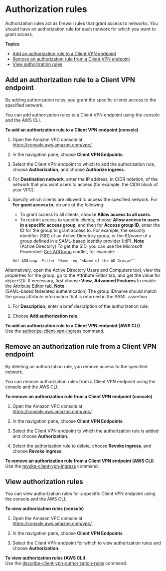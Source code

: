 # Authorization rules<a name="cvpn-working-rules"></a>

Authorization rules act as ﬁrewall rules that grant access to networks\. You should have an authorization rule for each network for which you want to grant access\.

**Topics**
+ [Add an authorization rule to a Client VPN endpoint](#cvpn-working-rule-authorize)
+ [Remove an authorization rule from a Client VPN endpoint](#cvpn-working-rule-revoke)
+ [View authorization rules](#cvpn-working-rule-view)

## Add an authorization rule to a Client VPN endpoint<a name="cvpn-working-rule-authorize"></a>

By adding authorization rules, you grant the specific clients access to the specified network\. 

You can add authorization rules to a Client VPN endpoint using the console and the AWS CLI\.

**To add an authorization rule to a Client VPN endpoint \(console\)**

1. Open the Amazon VPC console at [https://console\.aws\.amazon\.com/vpc/](https://console.aws.amazon.com/vpc/)\.

1. In the navigation pane, choose **Client VPN Endpoints**\.

1. Select the Client VPN endpoint to which to add the authorization rule, choose **Authorization**, and choose **Authorize ingress**\.

1. For **Destination network**, enter the IP address, in CIDR notation, of the network that you want users to access \(for example, the CIDR block of your VPC\)\.

1. Specify which clients are allowed to access the specified network\. For **For grant access to**, do one of the following:
   + To grant access to all clients, choose **Allow access to all users**\.
   + To restrict access to specific clients, choose **Allow access to users in a specific access group**, and then for **Access group ID**, enter the ID for the group to grant access to\. For example, the security identifier \(SID\) of an Active Directory group, or the ID/name of a group defined in a SAML\-based identity provider \(IdP\)\.
**Note**  
\(Active Directory\) To get the SID, you can use the Microsoft Powershell [Get\-ADGroup](https://docs.microsoft.com/en-us/powershell/module/addsadministration/get-adgroup?view=win10-ps) cmdlet, for example:  

   ```
   Get-ADGroup -Filter 'Name -eq "<Name of the AD Group>"'
   ```
Alternatively, open the Active Directory Users and Computers tool, view the properties for the group, go to the Attribute Editor tab, and get the value for `objectSID`\. If necessary, first choose **View**, **Advanced Features** to enable the Attribute Editor tab\.
**Note**  
\(SAML\-based federated authentication\) The group ID/name should match the group attribute information that is returned in the SAML assertion\.

1. For **Description**, enter a brief description of the authorization rule\.

1. Choose **Add authorization rule**\.

**To add an authorization rule to a Client VPN endpoint \(AWS CLI\)**  
Use the [authorize\-client\-vpn\-ingress](https://docs.aws.amazon.com/cli/latest/reference/ec2/authorize-client-vpn-ingress.html) command\.

## Remove an authorization rule from a Client VPN endpoint<a name="cvpn-working-rule-revoke"></a>

By deleting an authorization rule, you remove access to the specified network\. 

You can remove authorization rules from a Client VPN endpoint using the console and the AWS CLI\.

**To remove an authorization rule from a Client VPN endpoint \(console\)**

1. Open the Amazon VPC console at [https://console\.aws\.amazon\.com/vpc/](https://console.aws.amazon.com/vpc/)\.

1. In the navigation pane, choose **Client VPN Endpoints**\.

1. Select the Client VPN endpoint to which the authorization rule is added and choose **Authorization**\.

1. Select the authorization rule to delete, choose **Revoke ingress**, and choose **Revoke ingress**\.

**To remove an authorization rule from a Client VPN endpoint \(AWS CLI\)**  
Use the [revoke\-client\-vpn\-ingress](https://docs.aws.amazon.com/cli/latest/reference/ec2/revoke-client-vpn-ingress.html) command\.

## View authorization rules<a name="cvpn-working-rule-view"></a>

You can view authorization rules for a specific Client VPN endpoint using the console and the AWS CLI\.

**To view authorization rules \(console\)**

1. Open the Amazon VPC console at [https://console\.aws\.amazon\.com/vpc/](https://console.aws.amazon.com/vpc/)\.

1. In the navigation pane, choose **Client VPN Endpoints**\.

1. Select the Client VPN endpoint for which to view authorization rules and choose **Authorization**\.

**To view authorization rules \(AWS CLI\)**  
Use the [describe\-client\-vpn\-authorization\-rules](https://docs.aws.amazon.com/cli/latest/reference/ec2/describe-client-vpn-authorization-rules.html) command\.